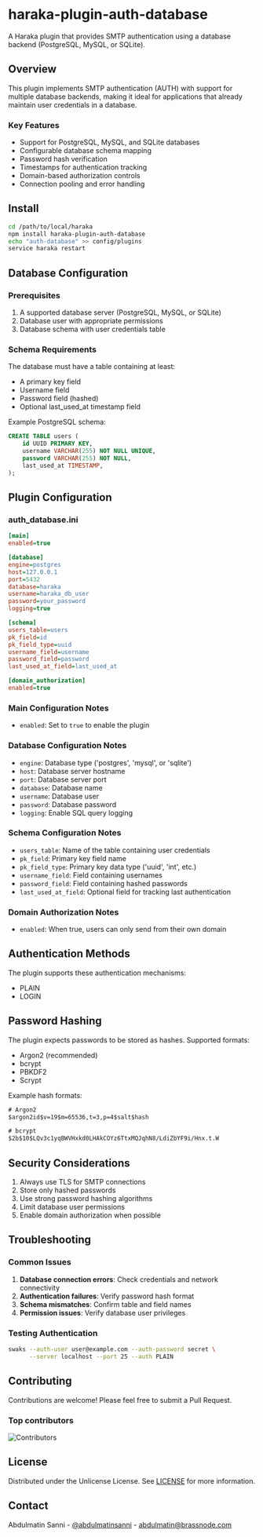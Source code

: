 # haraka-plugin-auth-database

A Haraka plugin that provides SMTP authentication using a database backend (PostgreSQL, MySQL, or SQLite).

## Overview

This plugin implements SMTP authentication (AUTH) with support for multiple database backends, making it ideal for applications that already maintain user credentials in a database.

### Key Features

- Support for PostgreSQL, MySQL, and SQLite databases
- Configurable database schema mapping
- Password hash verification
- Timestamps for authentication tracking
- Domain-based authorization controls
- Connection pooling and error handling

## Install

```sh
cd /path/to/local/haraka
npm install haraka-plugin-auth-database
echo "auth-database" >> config/plugins
service haraka restart
```

## Database Configuration

### Prerequisites

1. A supported database server (PostgreSQL, MySQL, or SQLite)
2. Database user with appropriate permissions
3. Database schema with user credentials table

### Schema Requirements

The database must have a table containing at least:

- A primary key field
- Username field
- Password field (hashed)
- Optional last_used_at timestamp field

Example PostgreSQL schema:

```sql
CREATE TABLE users (
    id UUID PRIMARY KEY,
    username VARCHAR(255) NOT NULL UNIQUE,
    password VARCHAR(255) NOT NULL,
    last_used_at TIMESTAMP,
);
```

## Plugin Configuration

### auth_database.ini

```ini
[main]
enabled=true

[database]
engine=postgres
host=127.0.0.1
port=5432
database=haraka
username=haraka_db_user
password=your_password
logging=true

[schema]
users_table=users
pk_field=id
pk_field_type=uuid
username_field=username
password_field=password
last_used_at_field=last_used_at

[domain_authorization]
enabled=true
```

### Main Configuration Notes

- `enabled`: Set to `true` to enable the plugin

### Database Configuration Notes

- `engine`: Database type ('postgres', 'mysql', or 'sqlite')
- `host`: Database server hostname
- `port`: Database server port
- `database`: Database name
- `username`: Database user
- `password`: Database password
- `logging`: Enable SQL query logging

### Schema Configuration Notes

- `users_table`: Name of the table containing user credentials
- `pk_field`: Primary key field name
- `pk_field_type`: Primary key data type ('uuid', 'int', etc.)
- `username_field`: Field containing usernames
- `password_field`: Field containing hashed passwords
- `last_used_at_field`: Optional field for tracking last authentication

### Domain Authorization Notes

- `enabled`: When true, users can only send from their own domain

## Authentication Methods

The plugin supports these authentication mechanisms:

- PLAIN
- LOGIN

## Password Hashing

The plugin expects passwords to be stored as hashes. Supported formats:

- Argon2 (recommended)
- bcrypt
- PBKDF2
- Scrypt

Example hash formats:

```txt
# Argon2
$argon2id$v=19$m=65536,t=3,p=4$salt$hash

# bcrypt
$2b$10$LQv3c1yqBWVHxkd0LHAkCOYz6TtxMQJqhN8/LdiZbYF9i/Hnx.t.W
```

## Security Considerations

1. Always use TLS for SMTP connections
2. Store only hashed passwords
3. Use strong password hashing algorithms
4. Limit database user permissions
5. Enable domain authorization when possible

## Troubleshooting

### Common Issues

1. **Database connection errors**: Check credentials and network connectivity
2. **Authentication failures**: Verify password hash format
3. **Schema mismatches**: Confirm table and field names
4. **Permission issues**: Verify database user privileges

### Testing Authentication

```sh
swaks --auth-user user@example.com --auth-password secret \
      --server localhost --port 25 --auth PLAIN
```

## Contributing

Contributions are welcome! Please feel free to submit a Pull Request.

### Top contributors

![Contributors](https://contrib.rocks/image?repo=brassnode/haraka-plugin-auth-database)

## License

Distributed under the Unlicense License. See [LICENSE](https://github.com/brassnode/haraka-plugin-auth-database/blob/master/LICENSE) for more information.

## Contact

Abdulmatin Sanni - [@abdulmatinsanni](https://linkedin.com/in/abdulmatinsanni) - <abdulmatin@brassnode.com>
